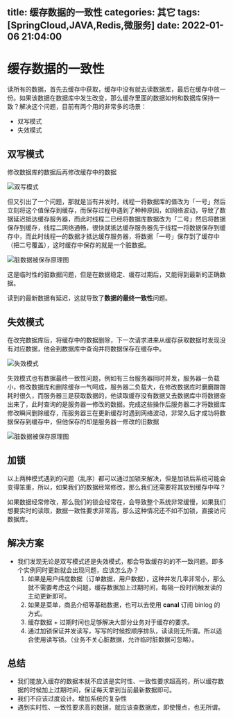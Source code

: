 title: 缓存数据的一致性
categories: 其它
tags: [SpringCloud,JAVA,Redis,微服务]
date: 2022-01-06 21:04:00
---
# 缓存数据的一致性

读所有的数据，首先去缓存中获取，缓存中没有就去读数据库，最后在缓存中放一份。如果该数据在数据库中发生改变，那么缓存里面的数据如何和数据库保持一致？解决这个问题，目前有两个用的非常多的场景：

- 双写模式
- 失效模式

## 双写模式

修改数据库的数据后再修改缓存中的数据

![双写模式](http://qiniu-note-image.ctong.top//note/images/202201061729334.png)

但又引出了一个问题，那就是当有并发时，线程一将数据库的值改为「一号」然后立刻将这个值保存到缓存，而保存过程中遇到了种种原因，如网络波动，导致了数据延迟抵达缓存服务器，而此时线程二已经将数据库数据改为「二号」然后将数据保存到缓存，线程二网络通畅，很快就抵达缓存服务器先于线程一将数据保存到缓存中，而此时线程一的数据才抵达缓存服务器，将数据「一号」保存到了缓存中（把二号覆盖），这时缓存中保存的就是一个脏数据。

![脏数据被保存原理图](http://qiniu-note-image.ctong.top//note/images/202201062001731.png)

这是临时性的脏数据问题，但是在数据稳定、缓存过期后，又能得到最新的正确数据。

读到的最新数据有延迟，这就导致了**数据的最终一致性**问题。

## 失效模式

在改完数据库后，将缓存中的数据删除，下一次请求进来从缓存获取数据时发现没有对应数据，他会到数据库中查询并将数据保存在缓存中。

![失效模式](http://qiniu-note-image.ctong.top//note/images/202201061731504.png)

失效模式也有数据最终一致性问题，例如有三台服务器同时并发，服务器一负载小，修改数据库和删除缓存一气呵成，服务器二负载大，在修改数据库时磨磨蹭蹭耗时很久，而服务器三是获取数据的，他读取缓存没有数据又去数据库中将数据查出来了，此时查询的是服务器一修改的数据。完成这些操作后服务器二才将数据库修改瞬间删除缓存，而服务器三在更新缓存时遇到网络波动，非常久后才成功将数据保存到缓存中，但他保存的却是服务器一修改的旧数据

![脏数据被保存原理图](http://qiniu-note-image.ctong.top//note/images/202201062029081.png)

## 加锁

以上两种模式遇到的问题（乱序）都可以通过加锁来解决，但是加锁后系统可能会变得笨重，所以，如果我们的数据经常修改，那么我们还需要将其放到缓存中咩？

如果数据经常修改，那么我们的锁会经常在，会导致整个系统非常缓慢，如果我们想要实时的读取，数据一致性要求非常高，那么这种情况还不如不加锁，直接访问数据库。

## 解决方案

- 我们发现无论是双写模式还是失效模式，都会导致缓存的的不一致问题。即多个实例同时更新就会出现问题，应该怎么办？
  1. 如果是用户纬度数据（订单数据，用户数据），这种并发几率非常小，那么就不需要考虑这个问题，缓存数据加上过期时间，每隔一段时间触发读的主动更新即可。
  2. 如果是菜单，商品介绍等基础数据，也可以去使用 **canal** 订阅 binlog 的方式。
  3. 缓存数据 + 过期时间也足够解决大部分业务对于缓存的要求。
  4. 通过加锁保证并发读写，写写的时候按顺序排队，读读则无所谓。所以适合使用读写锁。（业务不关心脏数据，允许临时脏数据可忽略）。

## 总结

- 我们能放入缓存的数据本就不应该是实时性、一致性要求超高的，所以缓存数据的时候加上过期时间，保证每天拿到当前最新数据即可。
- 我们不应该过度设计。增加系统的复杂性
- 遇到实时性、一致性要求高的数据，就应该查数据库，即使慢点，也无所谓。